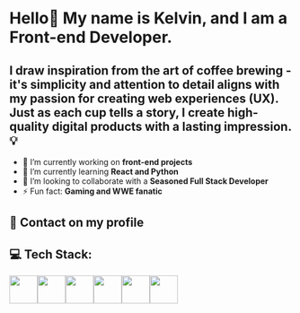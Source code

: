 # Hello👋 My name is Kelvin, and I am a Front-end Developer.

## I draw inspiration from the art of coffee brewing - it's simplicity and attention to detail aligns with my passion for creating web experiences (UX). Just as each cup tells a story, I create high-quality digital products with a lasting impression. 💡

- 🔭 I’m currently working on **front-end projects**
- 🌱 I’m currently learning **React and Python**
- 👯 I’m looking to collaborate with a **Seasoned Full Stack Developer**
- ⚡ Fun fact: **Gaming and WWE fanatic**
## 📱 Contact on my profile

## 💻 Tech Stack:
<div style="display: flex;">
  <img style="width: 50px;" src="https://www.w3.org/html/logo/downloads/HTML5_Logo.svg">
  <img style="width: 50px;" src="https://upload.wikimedia.org/wikipedia/commons/a/ab/Official_CSS_Logo.svg">
  <img style="width: 50px;" src="https://upload.wikimedia.org/wikipedia/commons/6/6a/JavaScript-logo.png">
  <img style="width: 50px;" src="https://upload.wikimedia.org/wikipedia/commons/a/a7/React-icon.svg">
  <img style="width: 50px;" src="https://upload.wikimedia.org/wikipedia/commons/d/d5/Tailwind_CSS_Logo.svg">
  <img style="width: 50px;" src="https://upload.wikimedia.org/wikipedia/commons/thumb/c/c3/Python-logo-notext.svg/701px-Python-logo-notext.svg.png">
</div>
  
 
